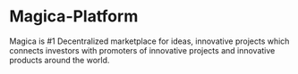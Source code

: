 # Magica-Platform
Magica is #1 Decentralized marketplace for ideas, innovative projects which connects investors with promoters of innovative projects and innovative products around the world.
